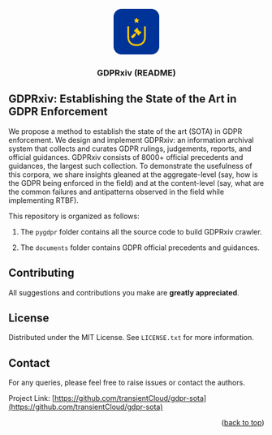<div id="top"></div>

<br />
<div align="center">
  <a href="https://github.com/transientCloud/gdpr-sota">
    <img src="/pygdpr/images/logo.png" alt="Logo" width="90" height="90">
  </a>

  <h3 align="center">GDPRxiv (README)</h3>

  </p>
</div>

## GDPRxiv: Establishing the State of the Art in GDPR Enforcement

We propose a method to establish the state of the art (SOTA) in GDPR enforcement. We design and implement GDPRxiv: an information archival system that collects and curates GDPR rulings, judgements, reports, and official guidances. GDPRxiv consists of 8000+ official precedents and guidances, the largest such collection. To demonstrate the usefulness of this corpora, we share insights gleaned at the aggregate-level (say, how is the GDPR being enforced in the field) and at the content-level (say, what are the common failures and antipatterns observed in the field while implementing RTBF). 


This repository is organized as follows:

1. The `pygdpr` folder contains all the source code to build GDPRxiv crawler.

2. The `documents` folder contains GDPR official precedents and guidances.


## Contributing

All suggestions and contributions you make are **greatly appreciated**.


## License

Distributed under the MIT License. See `LICENSE.txt` for more information.


## Contact
For any queries, please feel free to raise issues or contact the authors.
<!--- Put Research Group Info here - email@example.com --->

Project Link: [https://github.com/transientCloud/gdpr-sota](https://github.com/transientCloud/gdpr-sota)

<p align="right">(<a href="#top">back to top</a>)</p>

